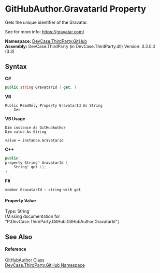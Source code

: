 # GitHubAuthor.GravatarId Property 
 

Gets the unique identifier of the Gravatar. 

 See for more info: <a href="https://gravatar.com/" target="_blank">https://gravatar.com/</a>

**Namespace:**&nbsp;<a href="N_DevCase_ThirdParty_GitHub">DevCase.ThirdParty.GitHub</a><br />**Assembly:**&nbsp;DevCase.ThirdParty (in DevCase.ThirdParty.dll) Version: 3.3.0.0 (3.3)

## Syntax

**C#**<br />
``` C#
public string GravatarId { get; }
```

**VB**<br />
``` VB
Public ReadOnly Property GravatarId As String
	Get
```

**VB Usage**<br />
``` VB Usage
Dim instance As GitHubAuthor
Dim value As String

value = instance.GravatarId

```

**C++**<br />
``` C++
public:
property String^ GravatarId {
	String^ get ();
}
```

**F#**<br />
``` F#
member GravatarId : string with get

```


#### Property Value
Type: String<br />\[Missing <value> documentation for "P:DevCase.ThirdParty.GitHub.GitHubAuthor.GravatarId"\]

## See Also


#### Reference
<a href="T_DevCase_ThirdParty_GitHub_GitHubAuthor">GitHubAuthor Class</a><br /><a href="N_DevCase_ThirdParty_GitHub">DevCase.ThirdParty.GitHub Namespace</a><br />